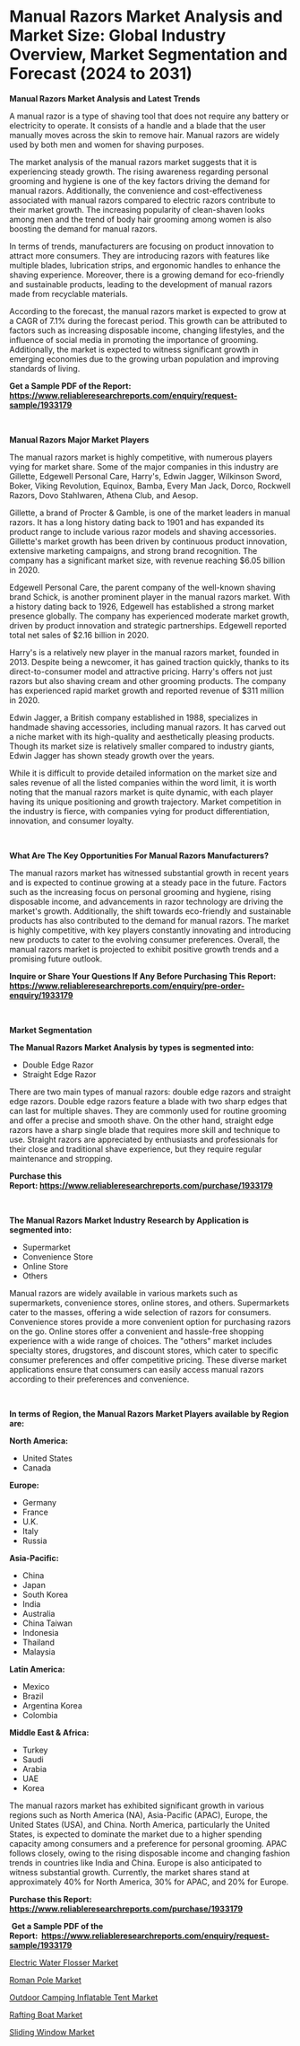 <p><h1>Manual Razors Market Analysis and Market Size: Global Industry Overview, Market Segmentation and Forecast (2024 to 2031)</h1></p><p><strong>Manual Razors Market Analysis and Latest Trends</strong></p>
<p><p>A manual razor is a type of shaving tool that does not require any battery or electricity to operate. It consists of a handle and a blade that the user manually moves across the skin to remove hair. Manual razors are widely used by both men and women for shaving purposes.</p><p>The market analysis of the manual razors market suggests that it is experiencing steady growth. The rising awareness regarding personal grooming and hygiene is one of the key factors driving the demand for manual razors. Additionally, the convenience and cost-effectiveness associated with manual razors compared to electric razors contribute to their market growth. The increasing popularity of clean-shaven looks among men and the trend of body hair grooming among women is also boosting the demand for manual razors.</p><p>In terms of trends, manufacturers are focusing on product innovation to attract more consumers. They are introducing razors with features like multiple blades, lubrication strips, and ergonomic handles to enhance the shaving experience. Moreover, there is a growing demand for eco-friendly and sustainable products, leading to the development of manual razors made from recyclable materials.</p><p>According to the forecast, the manual razors market is expected to grow at a CAGR of 7.1% during the forecast period. This growth can be attributed to factors such as increasing disposable income, changing lifestyles, and the influence of social media in promoting the importance of grooming. Additionally, the market is expected to witness significant growth in emerging economies due to the growing urban population and improving standards of living.</p></p>
<p><strong>Get a Sample PDF of the Report:&nbsp; <a href="https://www.reliableresearchreports.com/enquiry/request-sample/1933179">https://www.reliableresearchreports.com/enquiry/request-sample/1933179</a></strong></p>
<p>&nbsp;</p>
<p><strong>Manual Razors Major Market Players</strong></p>
<p><p>The manual razors market is highly competitive, with numerous players vying for market share. Some of the major companies in this industry are Gillette, Edgewell Personal Care, Harry's, Edwin Jagger, Wilkinson Sword, Boker, Viking Revolution, Equinox, Bamba, Every Man Jack, Dorco, Rockwell Razors, Dovo Stahlwaren, Athena Club, and Aesop.</p><p>Gillette, a brand of Procter & Gamble, is one of the market leaders in manual razors. It has a long history dating back to 1901 and has expanded its product range to include various razor models and shaving accessories. Gillette's market growth has been driven by continuous product innovation, extensive marketing campaigns, and strong brand recognition. The company has a significant market size, with revenue reaching $6.05 billion in 2020.</p><p>Edgewell Personal Care, the parent company of the well-known shaving brand Schick, is another prominent player in the manual razors market. With a history dating back to 1926, Edgewell has established a strong market presence globally. The company has experienced moderate market growth, driven by product innovation and strategic partnerships. Edgewell reported total net sales of $2.16 billion in 2020.</p><p>Harry's is a relatively new player in the manual razors market, founded in 2013. Despite being a newcomer, it has gained traction quickly, thanks to its direct-to-consumer model and attractive pricing. Harry's offers not just razors but also shaving cream and other grooming products. The company has experienced rapid market growth and reported revenue of $311 million in 2020.</p><p>Edwin Jagger, a British company established in 1988, specializes in handmade shaving accessories, including manual razors. It has carved out a niche market with its high-quality and aesthetically pleasing products. Though its market size is relatively smaller compared to industry giants, Edwin Jagger has shown steady growth over the years.</p><p>While it is difficult to provide detailed information on the market size and sales revenue of all the listed companies within the word limit, it is worth noting that the manual razors market is quite dynamic, with each player having its unique positioning and growth trajectory. Market competition in the industry is fierce, with companies vying for product differentiation, innovation, and consumer loyalty.</p></p>
<p>&nbsp;</p>
<p><strong>What Are The Key Opportunities For Manual Razors Manufacturers?</strong></p>
<p><p>The manual razors market has witnessed substantial growth in recent years and is expected to continue growing at a steady pace in the future. Factors such as the increasing focus on personal grooming and hygiene, rising disposable income, and advancements in razor technology are driving the market's growth. Additionally, the shift towards eco-friendly and sustainable products has also contributed to the demand for manual razors. The market is highly competitive, with key players constantly innovating and introducing new products to cater to the evolving consumer preferences. Overall, the manual razors market is projected to exhibit positive growth trends and a promising future outlook.</p></p>
<p><strong>Inquire or Share Your Questions If Any Before Purchasing This Report: <a href="https://www.reliableresearchreports.com/enquiry/pre-order-enquiry/1933179">https://www.reliableresearchreports.com/enquiry/pre-order-enquiry/1933179</a></strong></p>
<p>&nbsp;</p>
<p><strong>Market Segmentation</strong></p>
<p><strong>The Manual Razors Market Analysis by types is segmented into:</strong></p>
<p><ul><li>Double Edge Razor</li><li>Straight Edge Razor</li></ul></p>
<p><p>There are two main types of manual razors: double edge razors and straight edge razors. Double edge razors feature a blade with two sharp edges that can last for multiple shaves. They are commonly used for routine grooming and offer a precise and smooth shave. On the other hand, straight edge razors have a sharp single blade that requires more skill and technique to use. Straight razors are appreciated by enthusiasts and professionals for their close and traditional shave experience, but they require regular maintenance and stropping.</p></p>
<p><strong>Purchase this Report:&nbsp;<a href="https://www.reliableresearchreports.com/purchase/1933179">https://www.reliableresearchreports.com/purchase/1933179</a></strong></p>
<p>&nbsp;</p>
<p><strong>The Manual Razors Market Industry Research by Application is segmented into:</strong></p>
<p><ul><li>Supermarket</li><li>Convenience Store</li><li>Online Store</li><li>Others</li></ul></p>
<p><p>Manual razors are widely available in various markets such as supermarkets, convenience stores, online stores, and others. Supermarkets cater to the masses, offering a wide selection of razors for consumers. Convenience stores provide a more convenient option for purchasing razors on the go. Online stores offer a convenient and hassle-free shopping experience with a wide range of choices. The "others" market includes specialty stores, drugstores, and discount stores, which cater to specific consumer preferences and offer competitive pricing. These diverse market applications ensure that consumers can easily access manual razors according to their preferences and convenience.</p></p>
<p>&nbsp;</p>
<p><strong>In terms of Region, the Manual Razors Market Players available by Region are:</strong></p>
<p>
    <p> <strong> North America: </strong>
        <ul>
            <li>United States</li>
            <li>Canada</li>
        </ul>
        </p> 
    <p> <strong> Europe: </strong>
        <ul>
            <li>Germany</li>
            <li>France</li>
            <li>U.K.</li>
            <li>Italy</li>
            <li>Russia</li>
        </ul>
        </p> 
    <p> <strong> Asia-Pacific: </strong>
        <ul>
            <li>China</li>
            <li>Japan</li>
            <li>South Korea</li>
            <li>India</li>
            <li>Australia</li>
            <li>China Taiwan</li>
            <li>Indonesia</li>
            <li>Thailand</li>
            <li>Malaysia</li>
        </ul>
        </p> 
    <p> <strong> Latin America: </strong>
        <ul>
            <li>Mexico</li>
            <li>Brazil</li>
            <li>Argentina Korea</li>
            <li>Colombia</li>
        </ul>
        </p> 
    <p> <strong> Middle East & Africa: </strong>
        <ul>
            <li>Turkey</li>
            <li>Saudi</li>
            <li>Arabia</li>
            <li>UAE</li>
            <li>Korea</li>
        </ul>
    </p>
    </p>
<p><p>The manual razors market has exhibited significant growth in various regions such as North America (NA), Asia-Pacific (APAC), Europe, the United States (USA), and China. North America, particularly the United States, is expected to dominate the market due to a higher spending capacity among consumers and a preference for personal grooming. APAC follows closely, owing to the rising disposable income and changing fashion trends in countries like India and China. Europe is also anticipated to witness substantial growth. Currently, the market shares stand at approximately 40% for North America, 30% for APAC, and 20% for Europe.</p></p>
<p><strong>Purchase this Report: <a href="https://www.reliableresearchreports.com/purchase/1933179">https://www.reliableresearchreports.com/purchase/1933179</a></strong></p>
<p>&nbsp;<strong>Get a Sample PDF of the Report:&nbsp;&nbsp;<a href="https://www.reliableresearchreports.com/enquiry/request-sample/1933179">https://www.reliableresearchreports.com/enquiry/request-sample/1933179</a></strong></p>
<p><strong></strong></p>
<p><p><a href="https://github.com/aashishrp/Market-Research-Report-List-1/blob/main/electric-water-flosser-market.md">Electric Water Flosser Market</a></p><p><a href="https://github.com/rahu1501/Market-Research-Report-List-2/blob/main/roman-pole-market.md">Roman Pole Market</a></p><p><a href="https://github.com/rahu1505/Market-Research-Report-List-2/blob/main/outdoor-camping-inflatable-tent-market.md">Outdoor Camping Inflatable Tent Market</a></p><p><a href="https://github.com/rahu1506/Market-Research-Report-List-2/blob/main/rafting-boat-market.md">Rafting Boat Market</a></p><p><a href="https://github.com/rahu1502/Market-Research-Report-List-2/blob/main/sliding-window-market.md">Sliding Window Market</a></p></p>